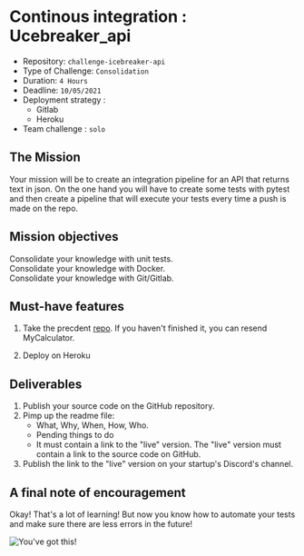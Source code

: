 # Continous integration : Ucebreaker_api

- Repository: `challenge-icebreaker-api`
- Type of Challenge:  `Consolidation`
- Duration: `4 Hours`
- Deadline: `10/05/2021`
- Deployment strategy :
	- Gitlab
    - Heroku
- Team challenge : `solo`

## The Mission
Your mission will be to create an integration pipeline for an API that returns text in json. On the one hand you will have to create some tests with pytest and then create a pipeline that will execute your tests every time a push is made on the repo.

## Mission objectives 

Consolidate your knowledge with unit tests.  
Consolidate your knowledge with Docker.  
Consolidate your knowledge with Git/Gitlab.  


## Must-have features
1. Take the precdent [repo](https://github.com/becodeorg/ULB-UpSkilling/blob/master/intro_dev_ops/3.CI-CD/CI/03.Drill-CI.md). If you haven't finished it, you can resend MyCalculator.

2. Deploy on Heroku 


## Deliverables
1. Publish your source code on the GitHub repository.
2. Pimp up the readme file:
	- What, Why, When, How, Who.
	- Pending things to do
	- It must contain a link to the "live" version. The "live" version must contain a link to the source code on GitHub.
3. Publish the link to the "live" version on your startup's Discord's channel.


## A final note of encouragement

Okay! That's a lot of learning! But now you know how to automate your tests and make sure there are less errors in the future!

![You've got this!](https://media.giphy.com/media/ZMqgw8Oq7TRKg/giphy.gif)
